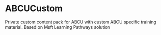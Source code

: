 # ABCUCustom
Private custom content pack for ABCU with custom ABCU specific training material. Based on Msft Learning Pathways solution
